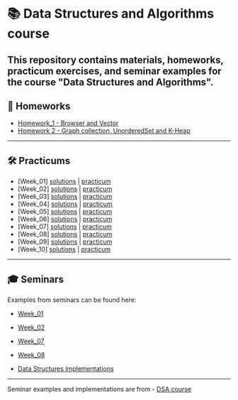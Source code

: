 # 📚 Data Structures and Algorithms course

This repository contains materials, homeworks, practicum exercises, and seminar examples for the course **"Data Structures and Algorithms"**.
---

## 🔗 Homeworks
- [Homework_1 - Browser and Vector<bool>](https://github.com/ymatevva/DSA-FMI/tree/main/HW_1)  
- [Homework 2 - Graph collection, UnorderedSet and K-Heap](https://github.com/ymatevva/DSA-FMI/tree/main/HW_2)  

---

## 🛠 Practicums

- [Week_01]   [solutions](./Practicum/Practicum_01)  |  [practicum](https://github.com/KristinaKalemdzhieva/Data_structures_and_algorithms_pract_FMI/tree/main/Pract%2001)
- [Week_02]   [solutions](./Practicum/Practicum_02)  |  [practicum](https://github.com/KristinaKalemdzhieva/Data_structures_and_algorithms_pract_FMI/tree/main/Pract%2002)
- [Week_03]   [solutions](./Practicum/Practicum_03)  |  [practicum](https://github.com/KristinaKalemdzhieva/Data_structures_and_algorithms_pract_FMI/tree/main/Pract%2004)
- [Week_04]   [solutions](./Practicum/Practicum_04)  |  [practicum](https://github.com/KristinaKalemdzhieva/Data_structures_and_algorithms_pract_FMI/tree/main/Pract%2005)
- [Week_05]   [solutions](./Practicum/Practicum_05)  |  [practicum](https://github.com/KristinaKalemdzhieva/Data_structures_and_algorithms_pract_FMI/tree/main/Pract%2006)
- [Week_06]   [solutions](./Practicum/Practicum_06)  |  [practicum](https://github.com/KristinaKalemdzhieva/Data_structures_and_algorithms_pract_FMI/tree/main/Pract%2007)
- [Week_07]   [solutions](./Practicum/Practicum_07)  |  [practicum](https://github.com/KristinaKalemdzhieva/Data_structures_and_algorithms_pract_FMI/tree/main/Pract%2008)
- [Week_08]   [solutions](./Practicum/Practicum_08)  |  [practicum](https://github.com/KristinaKalemdzhieva/Data_structures_and_algorithms_pract_FMI/tree/main/Pract%2009)
- [Week_09]   [solutions](./Practicum/Practicum_09)  |  [practicum](https://github.com/KristinaKalemdzhieva/Data_structures_and_algorithms_pract_FMI/tree/main/Pract%2010)
- [Week_10]   [solutions](./Practicum/Practicum_10)  |  [practicum](https://github.com/KristinaKalemdzhieva/Data_structures_and_algorithms_pract_FMI/tree/main/Pract%2011)
---

## 🎓 Seminars
Examples from seminars can be found here:  

- [Week_01](./Seminars/Seminar_01)  
- [Week_02](./Seminars/Seminar_02)  
- [Week_07](./Seminars/Seminar_07)  
- [Week_08](./Seminars/Seminar_08)  

- [Data Structures Implementations](https://github.com/ymatevva/DSA-FMI/tree/main/Seminars/DS_Implementation)
---

 Seminar examples and implementations are from - [DSA course](https://github.com/Angeld55/Data_structures_and_algorithms_FMI)
